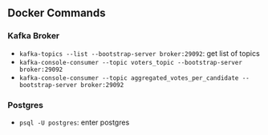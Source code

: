 ## Docker Commands

### Kafka Broker

- `kafka-topics --list --bootstrap-server broker:29092`: get list of topics
- `kafka-console-consumer --topic voters_topic --bootstrap-server broker:29092`
- `kafka-console-consumer --topic aggregated_votes_per_candidate --bootstrap-server broker:29092`

### Postgres

- `psql -U postgres`: enter postgres

